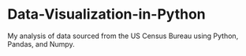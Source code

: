# Data-Visualization-in-Python
My analysis of data sourced from the US Census Bureau using Python, Pandas, and Numpy.
